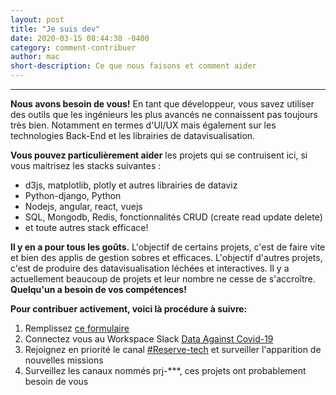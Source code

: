 ```yaml
---
layout: post
title: "Je suis dev"
date: 2020-03-15 08:44:38 -0400
category: comment-contribuer
author: mac
short-description: Ce que nous faisons et comment aider
---
```


-----

**Nous avons besoin de vous!**
En tant que développeur, vous savez utiliser des outils que les ingénieurs les plus avancés ne connaissent pas toujours très bien. Notamment en termes d'UI/UX mais également sur les technologies Back-End et les librairies de datavisualisation.

**Vous pouvez particulièrement aider** les projets qui se contruisent ici, si vous maitrisez les stacks suivantes :
- d3js, matplotlib, plotly et autres librairies de dataviz
- Python-django, Python
- Nodejs, angular, react, vuejs
- SQL, Mongodb, Redis, fonctionnalités CRUD (create read update delete)
- et toute autres stack efficace!

**Il y en a pour tous les goûts.**
L'objectif de certains projets, c'est de faire vite et bien des applis de gestion sobres et efficaces.
L'objectif d'autres projets, c'est de produire des datavisualisation léchées et interactives.
Il y a actuellement beaucoup de projets et leur nombre ne cesse de s'accroître. **Quelqu'un a besoin de vos compétences!**

**Pour contribuer activement, voici là procédure à suivre:**
1. Remplissez [ce formulaire](https://docs.google.com/forms/d/e/1FAIpQLSdiw56eQNGkm5uQt7mlcR32n--J2rwfSgOYpF9eAKThFNv7rA/viewform)
2. Connectez vous au Workspace Slack [Data Against Covid-19](https://join.slack.com/t/dataagainstcovid-19/shared_invite/zt-cgsplso2-LIvWeRHlf1ZFIrh~SPj~IA)
3. Rejoignez en priorité le canal [#Reserve-tech](https://app.slack.com/client/TUQTGE7FU/C0104P6HVQU/thread/CV3M7RE8Y-1585336854.107000) et surveiller l'apparition de nouvelles missions
4. Surveillez les canaux nommés prj-\*\*\*, ces projets ont probablement besoin de vous

